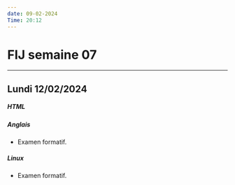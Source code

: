 ```yaml
---
date: 09-02-2024
Time: 20:12
---
```

# FIJ semaine 07 
---
## Lundi 12/02/2024
##### HTML

##### Anglais
- Examen formatif.
##### Linux
- Examen formatif.